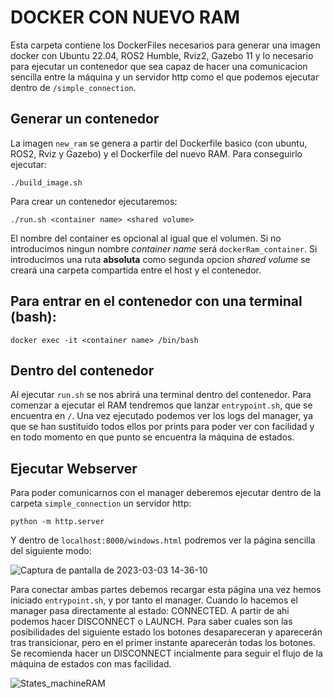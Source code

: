 # DOCKER CON NUEVO RAM

Esta carpeta contiene los DockerFiles necesarios para generar una imagen docker con Ubuntu 22.04, ROS2 Humble, Rviz2, Gazebo 11 y lo necesario para ejecutar un contenedor que sea capaz de hacer una comunicacion sencilla entre la máquina y un servidor http como el que podemos ejecutar dentro de `/simple_connection`.

## Generar un contenedor
La imagen `new_ram` se genera a partir del Dockerfile basico (con ubuntu, ROS2, Rviz y Gazebo) y el Dockerfile del nuevo RAM. Para conseguirlo ejecutar: 
~~~
./build_image.sh
~~~

Para crear un contenedor ejecutaremos:
~~~
./run.sh <container name> <shared volume>
~~~
El nombre del container es opcional al igual que el volumen. Si no introducimos ningun nombre *container name* será `dockerRam_container`. Si introducimos una ruta **absoluta** como segunda opcion *shared volume* se creará una carpeta compartida entre el host y el contenedor.

## Para entrar en el contenedor con una terminal (bash):
~~~
docker exec -it <container name> /bin/bash
~~~

## Dentro del contenedor
 Al ejecutar `run.sh` se nos abrirá una terminal dentro del contenedor. Para comenzar a ejecutar el RAM tendremos que lanzar `entrypoint.sh`, que se encuentra en `/`. Una vez ejecutado podemos ver los logs del manager, ya que se han sustituido todos ellos por prints para poder ver con facilidad y en todo momento en que punto se encuentra la máquina de estados.

## Ejecutar Webserver
Para poder comunicarnos con el manager deberemos ejecutar dentro de la carpeta `simple_connection` un servidor http:
~~~
python -m http.server
~~~
Y dentro de `localhost:8000/windows.html` podremos ver la página sencilla del siguiente modo:


![Captura de pantalla de 2023-03-03 14-36-10](https://user-images.githubusercontent.com/79047431/222733830-625b6df0-c959-43cb-ac86-992305bc13f8.png)

Para conectar ambas partes debemos recargar esta página una vez hemos iniciado `entrypoint.sh`, y por tanto el manager. Cuando lo hacemos el manager pasa directamente al estado: CONNECTED. A partir de ahi podemos hacer DISCONNECT o LAUNCH. Para saber cuales son las posibilidades del siguiente estado los botones desapareceran y aparecerán tras transicionar, pero en el primer instante aparecerán todas los botones. Se recomienda hacer un DISCONNECT incialmente para seguir el flujo de la máquina de estados con mas facilidad.


![States_machineRAM](https://user-images.githubusercontent.com/79047431/224103776-18e710d1-acc3-4604-8e97-6122009fc544.png)

